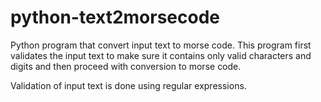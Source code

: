 # python-text2morsecode
Python program that convert input text to morse code.
This program first validates the input text to make sure it contains only valid characters
and digits and then proceed with conversion to morse code.

Validation of input text is done using regular expressions.
